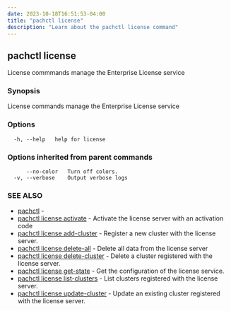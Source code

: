 ```yaml
---
date: 2023-10-18T16:51:53-04:00
title: "pachctl license"
description: "Learn about the pachctl license command"
---
```


## pachctl license

License commmands manage the Enterprise License service

### Synopsis

License commands manage the Enterprise License service

### Options

```
  -h, --help   help for license
```

### Options inherited from parent commands

```
      --no-color   Turn off colors.
  -v, --verbose    Output verbose logs
```

### SEE ALSO

* [pachctl](../pachctl)	 - 
* [pachctl license activate](../pachctl_license_activate)	 - Activate the license server with an activation code
* [pachctl license add-cluster](../pachctl_license_add-cluster)	 - Register a new cluster with the license server.
* [pachctl license delete-all](../pachctl_license_delete-all)	 - Delete all data from the license server
* [pachctl license delete-cluster](../pachctl_license_delete-cluster)	 - Delete a cluster registered with the license server.
* [pachctl license get-state](../pachctl_license_get-state)	 - Get the configuration of the license service.
* [pachctl license list-clusters](../pachctl_license_list-clusters)	 - List clusters registered with the license server.
* [pachctl license update-cluster](../pachctl_license_update-cluster)	 - Update an existing cluster registered with the license server.

